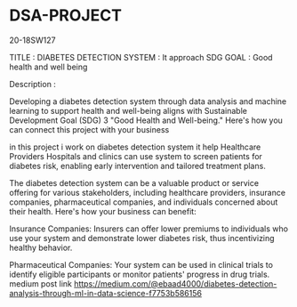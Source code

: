 # DSA-PROJECT
20-18SW127

TITLE : DIABETES DETECTION SYSTEM : It approach SDG GOAL : Good health and well being

Description : 

Developing a diabetes detection system through data analysis and machine learning to support health and well-being aligns with Sustainable Development Goal (SDG) 3 "Good Health and Well-being." Here's how you can connect this project with your business

in this project i work on diabetes detection system it help Healthcare Providers Hospitals and clinics can use system to screen patients for diabetes risk, enabling early intervention and tailored treatment plans. 


The diabetes detection system can be a valuable product or service offering for various stakeholders, including healthcare providers, insurance companies, pharmaceutical companies, and individuals concerned about their health. Here's how your business can benefit:


Insurance Companies: Insurers can offer lower premiums to individuals who use your system and demonstrate lower diabetes risk, thus incentivizing healthy behavior.

Pharmaceutical Companies: Your system can be used in clinical trials to identify eligible participants or monitor patients' progress in drug trials.
medium post link
https://medium.com/@ebaad4000/diabetes-detection-analysis-through-ml-in-data-science-f7753b586156

